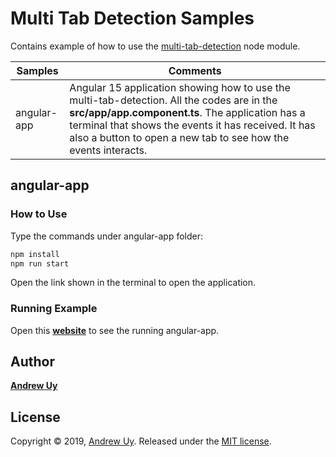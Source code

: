 # Multi Tab Detection Samples

Contains example of how to use the [multi-tab-detection](https://www.npmjs.com/package/multi-tab-detection) node module.

| Samples     | Comments                                                                                                                                                                                                                                                                |
| ----------- | ----------------------------------------------------------------------------------------------------------------------------------------------------------------------------------------------------------------------------------------------------------------------- |
| angular-app | Angular 15 application showing how to use the multi-tab-detection. All the codes are in the **src/app/app.component.ts**. The application has a terminal that shows the events it has received. It has also a button to open a new tab to see how the events interacts. |

## angular-app

### How to Use

Type the commands under angular-app folder:

```javascript
npm install
npm run start
```

Open the link shown in the terminal to open the application.

### Running Example

Open this [**website**](https://multitabdetectionsample.z8.web.core.windows.net/) to see the running angular-app.

## Author

[**Andrew Uy**](https://github.com/uy-andrew)

## License

Copyright © 2019, [Andrew Uy](https://github.com/uy-andrew).
Released under the [MIT license](https://github.com/uy-andrew/multi-tab-detection/blob/master/LICENSE).
